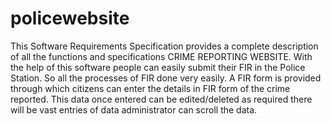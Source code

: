 # policewebsite
This Software Requirements Specification provides a complete description of all the functions and specifications CRIME REPORTING WEBSITE. With the help of this software people can easily submit their FIR in the Police Station. So all the processes of FIR done very easily. A FIR form is provided through which citizens can enter the details in FIR form of the crime reported. This data once entered can be edited/deleted as required there will  be vast entries of data administrator can scroll the data.
